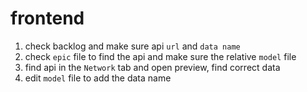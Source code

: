 # frontend

1. check backlog and make sure api `url` and `data name`
2. check `epic` file to find the api and make sure the relative `model` file
3. find api in the `Network` tab and open preview, find correct data
4. edit `model` file to add the data name


